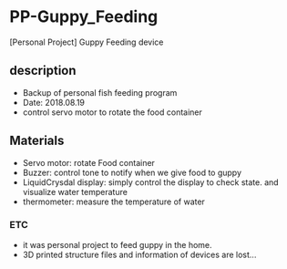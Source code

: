 # PP-Guppy_Feeding
[Personal Project] Guppy Feeding device


## description
* Backup of personal fish feeding program
* Date: 2018.08.19
* control servo motor to rotate the food container

## Materials
* Servo motor: rotate Food container
* Buzzer: control tone to notify when we give food to guppy
* LiquidCrysdal display: simply control the display to check state. and visualize water temperature
* thermometer: measure the temperature of water

### ETC
* it was personal project to feed guppy in the home.
* 3D printed structure files and information of devices are lost...
